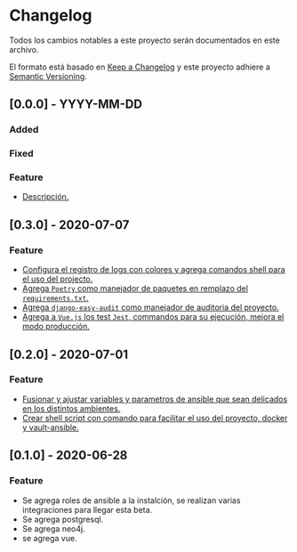 # Changelog
Todos los cambios notables a este proyecto serán documentados en este archivo.

El formato está basado en [Keep a Changelog](http://keepachangelog.com/en/1.0.0/)
y este proyecto adhiere a [Semantic Versioning](http://semver.org/spec/v2.0.0.html).

## [0.0.0] - YYYY-MM-DD
### Added
### Fixed
### Feature
- [Descripción.](https://github.com/saengate/djfullapp/pull/#)

## [0.3.0] - 2020-07-07
### Feature
- [Configura el registro de logs con colores y agrega comandos shell para el uso del projecto.](https://github.com/saengate/djfullapp/pull/17)
- [Agrega `Poetry` como manejador de paquetes en remplazo del `requirements.txt`.](https://github.com/saengate/djfullapp/pull/18)
- [Agrega `django-easy-audit` como manejador de auditoria del proyecto.](https://github.com/saengate/djfullapp/pull/19)
- [Agrega a `Vue.js` los test `Jest`, commandos para su ejecución, mejora el modo producción.](https://github.com/saengate/djfullapp/pull/20)

## [0.2.0] - 2020-07-01
### Feature
- [Fusionar y ajustar variables y parametros de ansible que sean delicados en los distintos ambientes.](https://github.com/saengate/djfullapp/pull/14)
- [Crear shell script con comando para facilitar el uso del proyecto, docker y vault-ansible.](https://github.com/saengate/djfullapp/pull/15)

## [0.1.0] - 2020-06-28
### Feature
- Se agrega roles de ansible a la instalción, se realizan varias integraciones para llegar esta beta.
- Se agrega postgresql.
- Se agrega neo4j.
- se agrega vue.